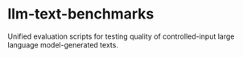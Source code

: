 # llm-text-benchmarks
Unified evaluation scripts for testing quality of controlled-input large language model-generated texts.
